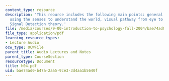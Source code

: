 ```yaml
---
content_type: resource
description: 'This reource includes the following main points: general problem of
  using the senses to understand the world, visual pathway from eye to brain, and
  Signal Detection theory.'
file: /media/courses/9-00-introduction-to-psychology-fall-2004/bae74ad0b47a2aa59ce33d4aa1b5640f_h04.pdf
file_type: application/pdf
learning_resource_types:
- Lecture Audio
ocw_type: OCWFile
parent_title: Audio Lectures and Notes
parent_type: CourseSection
resourcetype: Document
title: h04.pdf
uid: bae74ad0-b47a-2aa5-9ce3-3d4aa1b5640f
---
```

